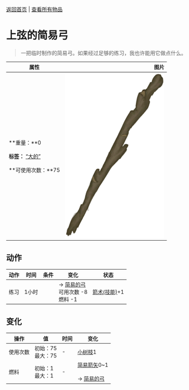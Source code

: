 [返回首页](index.md)   |  [查看所有物品](object.md)
# 上弦的简易弓  
> 一把临时制作的简易弓。如果经过足够的练习，我也许能用它做点什么。  
  
  属性  |   图片   
 ----  |  ----:   
 **重量：**0<br><br>**标签：**	[“大的”](tag_Large.md)<br><br>**可使用次数：**75  |  ![](Sprite/StickLong.png)   
  
## 动作  
动作  |  时间  |  条件  |  变化  |  状态  
----  |  ----  |  ----  |  ----  |  ----  
练习  |  1小时  |    |  → [简易的弓](BowRustic.md)<br>可用次数  -8<br>燃料  -1<br>  |  [箭术(技能)](Skill_Archery.md)+1  
## 变化  
操作  |  值  |  时间  |  变化  
----  |  ----  |  ----  |  ----  
使用次数  |  初始：75<br>最大：75  |  -  |  [小树枝](Sticks.md)1   
燃料  |  初始：1<br>最大：1  |  -  |  [简易箭矢](ArrowSimple.md)0~1 <br><br>→ [简易的弓](BowRustic.md)  
